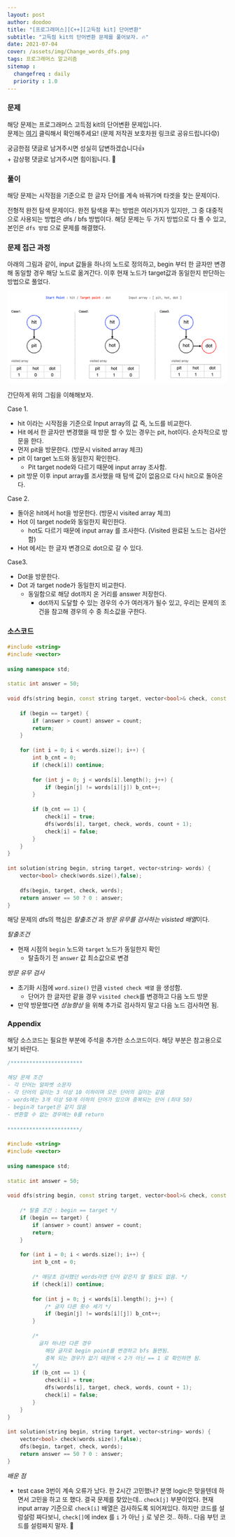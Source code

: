 ```yaml
---
layout: post
author: doodoo
title: "[프로그래머스][C++][고득점 kit] 단어변환"
subtitle: "고득점 kit의 단어변환 문제를 풀어보자. 🔥"
date: 2021-07-04
cover: /assets/img/Change_words_dfs.png
tags: 프로그래머스 알고리즘
sitemap :
  changefreq : daily
  priority : 1.0
---
```


### 문제
해당 문제는 프로그래머스 고득점 kit의 단어변환 문제입니다.<br>
문제는 [여기](https://programmers.co.kr/learn/courses/30/lessons/43163) 클릭해서 확인해주세요! (문제 저작권 보호차원 링크로 공유드립니다😟)

궁금한점 댓글로 남겨주시면 성실히 답변하겠습니다👍 <br>
\+ 감상평 댓글로 남겨주시면 힘이됩니다. 🙇

### 풀이
해당 문제는 시작점을 기준으로 한 글자 단어를 계속 바꿔가며 타겟을 찾는 문제이다.

전형적 완전 탐색 문제이다. 완전 탐색을 푸는 방법은 여러가지가 있지만, 그 중 대중적으로 사용되는 방법은 dfs / bfs 방법이다. 해당 문제는 두 가지 방법으로 다 풀 수 있고, 본인은 `dfs 방법` 으로 문제를 해결했다.

### 문제 접근 과정
아래의 그림과 같이, input 값들을 하나의 노드로 정의하고, begin 부터 한 글자만 변경해 동일할 경우 해당 노드로 옮겨간다. 이후 현재 노드가 target값과 동일한지 판단하는 방법으로 풀었다.

![chagne_words](/assets/img/Change_words_dfs.png)

간단하게 위의 그림을 이해해보자.

Case 1.
- hit 이라는 시작점을 기준으로 Input array의 값 즉, 노드를 비교한다.
- Hit 에서 한 글자만 변경했을 때 방문 할 수 있는 경우는 pit, hot이다. 순차적으로 방문을 한다.
- 먼저 pit을 방문한다. (방문시 visited array 체크)
- pit 이 target 노드와 동일한지 확인한다.
    - Pit target node와 다르기 때문에 input array 조사함.
- pit 방문 이후 input array를 조사했을 때 탐색 값이 없음으로 다시 hit으로 돌아온다.

Case 2.
- 돌아온 hit에서 hot을 방문한다. (방문시 visited array 체크)
- Hot 이 target node와 동일한지 확인한다.
    - hot도 다르기 때문에 input array 를 조사한다. (Visited 완료된 노드는 검사안함)
- Hot 에서는 한 글자 변경으로 dot으로 갈 수 있다.

Case3.
- Dot을 방문한다.
- Dot 과 target node가 동일한지 비교한다.
    - 동일함으로 해당 dot까지 온 거리를 answer 저장한다.
        -  dot까지 도달할 수 있는 경우의 수가 여러개가 될수 있고, 우리는  문제의 조건을 참고해 경우의 수 중 최소값을 구한다.

### 소스코드

```cpp
#include <string>
#include <vector>

using namespace std;

static int answer = 50;

void dfs(string begin, const string target, vector<bool>& check, const vector<string>& words, int count = 0) {

    if (begin == target) {
        if (answer > count) answer = count;
        return;
    }

    for (int i = 0; i < words.size(); i++) {
        int b_cnt = 0;
        if (check[i]) continue;

        for (int j = 0; j < words[i].length(); j++) {
            if (begin[j] != words[i][j]) b_cnt++;
        }

        if (b_cnt == 1) {
            check[i] = true;
            dfs(words[i], target, check, words, count + 1);
            check[i] = false;
        }
    }
}

int solution(string begin, string target, vector<string> words) {
    vector<bool> check(words.size(),false);

    dfs(begin, target, check, words);
    return answer == 50 ? 0 : answer;
}
```

해당 문제의 dfs의 핵심은 *탈출조건* 과 *방문 유무를 검사하는 visisted 배열*이다.

*탈출조건*
- 현재 시점의 `begin` 노드와 `target` 노드가 동일한지 확인
	- 탈출하기 전 `answer` 값 최소값으로 변경

*방문 유무 검사*
- 초기화 시점에 `word.size()` 만큼 `visted check 배열` 을 생성함.
	- 단어가 한 글자만 같을 경우 `visited check`를 변경하고 다음 노드 방문
- 만약 방문했다면 *성능향상* 을 위해 추가로 검사하지 말고 다음 노드 검사하면 됨.


### Appendix
해당 소스코드는 필요한 부분에 주석을 추가한 소스코드이다.
해당 부분은 참고용으로 보기 바란다.

```cpp
/***********************

해당 문제 조건
- 각 단어는 알파벳 소문자
- 각 단어의 길이는 3 이상 10 이하이며 모든 단어의 길이는 같음
- words에는 3개 이상 50개 이하의 단어가 있으며 중복되는 단어 (최대 50)
- begin과 target은 같지 않음
- 변환할 수 없는 경우에는 0를 return

***********************/

#include <string>
#include <vector>

using namespace std;

static int answer = 50;

void dfs(string begin, const string target, vector<bool>& check, const vector<string>& words, int count = 0) {

    /* 탈출 조건 : begin == target */
    if (begin == target) {
        if (answer > count) answer = count;
        return;
    }

    for (int i = 0; i < words.size(); i++) {
        int b_cnt = 0;

        /* 애당초 검사했던 words라면 단어 같은지 알 필요도 없음. */
        if (check[i]) continue;

        for (int j = 0; j < words[i].length(); j++) {
            /* 글자 다른 횟수 세기 */
            if (begin[j] != words[i][j]) b_cnt++;
        }

        /*
          글자 하나만 다른 경우
            해당 글자로 begin point를 변경하고 bfs 돌면됨.
            중복 되는 경우가 없기 때문에 < 2가 아닌 == 1 로 확인하면 됨.
        */
        if (b_cnt == 1) {
            check[i] = true;
            dfs(words[i], target, check, words, count + 1);
            check[i] = false;
        }
    }
}

int solution(string begin, string target, vector<string> words) {
    vector<bool> check(words.size(),false);
    dfs(begin, target, check, words);
    return answer == 50 ? 0 : answer;
}
```

*배운 점*
- test case 3번이 계속 오류가 났다. 한 2시간 고민했나? 분명 logic은 맞을텐데 하면서 고민을 하고 또 했다. 결국 문제를 찾았는데.. `check[j]` 부분이었다. 현재 input array 기준으로 `check[i]` 배열은 검사하도록 되어져있다. 하지만 코드를 설렁설렁 짜다보니, `check[]`에 index 를 `i` 가 아닌 `j` 로 넣은 것.. 하하.. 다음 부턴 코드를 설렁짜지 말자. 🤦
